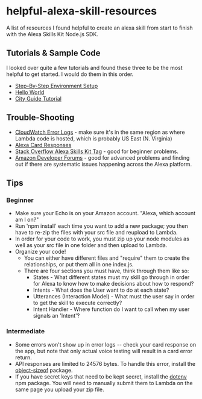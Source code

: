 # helpful-alexa-skill-resources
A list of resources I found helpful to create an alexa skill from start to finish with the Alexa Skills Kit Node.js SDK.

## Tutorials & Sample Code
I looked over quite a few tutorials and found these three to be the most helpful to get started. I would do them in this order. 
* [Step-By-Step Environment Setup](https://github.com/alexa/skill-sample-nodejs-howto)
* [Hello World](https://github.com/alexa/skill-sample-nodejs-hello-world)
* [City Guide Tutorial](https://github.com/alexa/skill-sample-nodejs-city-guide/blob/master/README.md)

## Trouble-Shooting
* [CloudWatch Error Logs](https://console.aws.amazon.com/cloudwatch/home) - make sure it's in the same region as where Lambda code is hosted, which is probably US East (N. Virginia)
* [Alexa Card Responses](http://alexa.amazon.com/spa/index.html) 
* [Stack Overflow Alexa Skills Kit Tag](https://stackoverflow.com/questions/tagged/alexa-skills-kit) - good for beginner problems. 
* [Amazon Developer Forums](https://forums.developer.amazon.com/spaces/23/Alexa+Skills+Kit.html) - good for advanced problems and finding out if there are systematic issues happening across the Alexa platform. 


## Tips 
### Beginner
  * Make sure your Echo is on your Amazon account. "Alexa, which account am I on?"
  * Run 'npm install' each time you want to add a new package; you then have to re-zip the files with your src file and reupload to Lambda. 
  * In order for your code to work, you must zip up your node modules as well as your src file in one folder and then upload to Lambda. 
  * Organize your code! 
    * You can either have different files and "require" them to create the relationships, or put them all in one index.js. 
    * There are four sections you must have, think through them like so:
      * States - What different states must my skill go through in order for Alexa to know how to make decisions about how to respond? 
      * Intents - What does the User want to do at each state?
      * Utterances (Interaction Model) - What must the user say in order to get the skill to execute correctly?
      * Intent Handler - Where function do I want to call when my user signals an 'Intent'?
 
### Intermediate
  * Some errors won't show up in error logs -- check your card response on the app, but note that only actual voice testing will result in a card error return. 
  * API responses are limited to 24576 bytes. To handle this error, install the [object-sizeof](https://www.npmjs.com/package/object-sizeof) package. 
  * If you have secret keys that need to be kept secret, install the [dotenv](https://www.npmjs.com/package/dotenv) npm package. You will need to manually submit them to Lambda on the same page you upload your zip file. 

